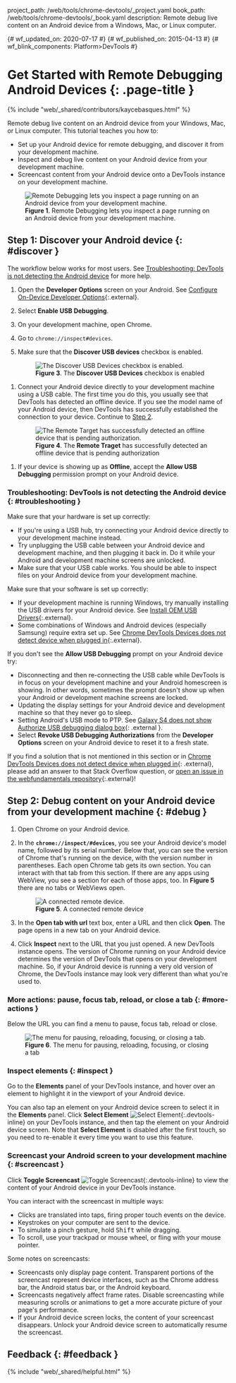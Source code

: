 project_path: /web/tools/chrome-devtools/_project.yaml
book_path: /web/tools/chrome-devtools/_book.yaml
description: Remote debug live content on an Android device from a Windows, Mac, or Linux computer.

{# wf_updated_on: 2020-07-17 #}
{# wf_published_on: 2015-04-13 #}
{# wf_blink_components: Platform>DevTools #}

<style>
.devtools-inline {
  max-height: 1em;
  vertical-align: middle;
}
</style>

# Get Started with Remote Debugging Android Devices {: .page-title }

{% include "web/_shared/contributors/kaycebasques.html" %}

Remote debug live content on an Android device from your 
Windows, Mac, or Linux computer. This tutorial teaches you how to:

* Set up your Android device for remote debugging, and discover it from
  your development machine.
* Inspect and debug live content on your Android device from your development
  machine.
* Screencast content from your Android device onto a DevTools instance on your
  development machine.

<figure>
  <img src="imgs/remote-debugging.png"
       alt="Remote Debugging lets you inspect a page running on an Android device from
            your development machine."/>
  <figcaption>
    <b>Figure 1</b>. Remote Debugging lets you inspect a page running on an Android device
    from your development machine.
  </figcaption>
</figure>

## Step 1: Discover your Android device {: #discover }

The workflow below works for most users. See [Troubleshooting: DevTools is not detecting the
Android device](#troubleshooting) for more help.

1. Open the **Developer Options** screen on your Android. See [Configure On-Device Developer
   Options](https://developer.android.com/studio/debug/dev-options.html){:.external}.
1. Select **Enable USB Debugging**.
1. On your development machine, open Chrome.
1. Go to `chrome://inspect#devices`.
1. Make sure that the **Discover USB devices** checkbox is enabled.

     <figure>
       <img src="imgs/discover-usb-devices.png" alt="The Discover USB Devices checkbox is
           enabled."/>
       <figcaption>
         <b>Figure 3</b>. The <b>Discover USB Devices</b> checkbox is enabled
       </figcaption>
     </figure>

[discover]: /web/tools/chrome-devtools/remote-debugging/imgs/discover-usb-devices.png

1. Connect your Android device directly to your development machine using a USB
   cable. The first time you do this, you usually see that DevTools has detected
   an offline device. If you see the model name of your Android device, then
   DevTools has successfully established the connection to your device. Continue
   to [Step 2](#debug).

     <figure>
       <img src="imgs/offline-device.png" alt="The Remote Target has successfully detected
           an offline device that is pending authorization."/>
       <figcaption>
         <b>Figure 4</b>. The <b>Remote Traget</b> has successfully detected an offline
         device that is pending authorization
       </figcaption>
     </figure>


[unknown]: /web/tools/chrome-devtools/remote-debugging/imgs/unknown-device.png

1. If your device is showing up as **Offline**, accept the **Allow USB
   Debugging** permission prompt on your Android device. 

### Troubleshooting: DevTools is not detecting the Android device {: #troubleshooting }

Make sure that your hardware is set up correctly:

* If you're using a USB hub, try connecting your Android device directly to your
  development machine instead.
* Try unplugging the USB cable between your Android device and development machine, and
  then plugging it back in. Do it while your Android and development machine screens
  are unlocked.
* Make sure that your USB cable works. You should be able to inspect files on your Android device
  from your development machine.

Make sure that your software is set up correctly:

* If your development machine is running Windows, try manually installing the USB drivers for
  your Android device. See [Install OEM USB Drivers][drivers]{:.external}.
* Some combinations of Windows and Android devices (especially Samsung) require extra
  set up. See [Chrome DevTools Devices does not detect device when plugged in][SO]{:.external}.

If you don't see the **Allow USB Debugging** prompt on your Android device try:

* Disconnecting and then re-connecting the USB cable while DevTools is in focus on
  your development machine and your Android homescreen is showing. In other words,
  sometimes the prompt doesn't show up when your Android or development machine screens
  are locked.
* Updating the display settings for your Android device and development
  machine so that they never go to sleep.
* Setting Android's USB mode to PTP. See [Galaxy S4 does not show Authorize USB debugging
  dialog box](https://android.stackexchange.com/questions/101933){: .external }.
* Select **Revoke USB Debugging Authorizations** from the **Developer Options** screen on your
  Android device to reset it to a fresh state.

If you find a solution that is not mentioned in this section or in [Chrome DevTools Devices
does not detect device when plugged in][SO]{: .external}, please add an answer to that Stack
Overflow question, or [open an issue in the webfundamentals repository][issue]{:.external}!

[drivers]: https://developer.android.com/tools/extras/oem-usb.html
[SO]: https://stackoverflow.com/questions/21925992
[issue]: https://github.com/google/webfundamentals/issues/new?title=[Remote%20Debugging]

## Step 2: Debug content on your Android device from your development machine {: #debug }

1. Open Chrome on your Android device.
1. In the **`chrome://inspect/#devices`**, you see your Android device's model
   name, followed by its serial number. Below that, you can see the version of
   Chrome that's running on the device, with the version number in parentheses.
   Each open Chrome tab gets its own section. You can interact with that tab
   from this section. If there are any apps using WebView, you see a section for
   each of those apps, too. In <b>Figure 5</b> there are no tabs or WebViews
   open.

     <figure>
       <img src="imgs/connected-remote-device.png" alt="A connected remote device."/>
       <figcaption>
         <b>Figure 5</b>. A connected remote device
       </figcaption>
     </figure>

1. In the **Open tab with url** text box, enter a URL and then click **Open**. The page opens
   in a new tab on your Android device.

1. Click **Inspect** next to the URL that you just opened. A new DevTools
   instance opens. The version of Chrome running on your Android device
   determines the version of DevTools that opens on your development machine.
   So, if your Android device is running a very old version of Chrome, the
   DevTools instance may look very different than what you're used to.

### More actions: pause, focus tab, reload, or close a tab {: #more-actions }

Below the URL you can find a menu to pause, focus tab, reload or close.

<figure>
  <img src="imgs/reload.png" alt="The menu for pausing, reloading, focusing, or closing a tab."/>
  <figcaption>
    <b>Figure 6</b>. The menu for pausing, reloading, focusing, or closing a tab
  </figcaption>
</figure>

### Inspect elements {: #inspect }

Go to the **Elements** panel of your DevTools instance, and hover over an
element to highlight it in the viewport of your Android device.

You can also tap an element on your Android device screen to select it in the
**Elements** panel. Click **Select Element** ![Select
Element][select]{:.devtools-inline} on your DevTools instance, and then tap
the element on your Android device screen. Note that **Select Element**
is disabled after the first touch, so you need to re-enable it every time
you want to use this feature.

[select]: imgs/select-element.png

### Screencast your Android screen to your development machine {: #screencast }

Click **Toggle Screencast** ![Toggle Screencast][screencast]{:.devtools-inline}
to view the content of your Android device in your DevTools instance.

[screencast]: imgs/toggle-screencast.png

You can interact with the screencast in multiple ways:

* Clicks are translated into taps, firing proper touch events on the device. 
* Keystrokes on your computer are sent to the device. 
* To simulate a pinch gesture, hold <kbd>Shift</kbd> while dragging. 
* To scroll, use your trackpad or mouse wheel, or fling with your mouse
  pointer.

Some notes on screencasts:

* Screencasts only display page content. Transparent portions of the screencast 
  represent device interfaces, such as the Chrome address bar, the Android status 
  bar, or the Android keyboard.
* Screencasts negatively affect frame rates. Disable screencasting while
  measuring scrolls or animations to get a more accurate picture of your
  page's performance.
* If your Android device screen locks, the content of your screencast
  disappears. Unlock your Android device screen to automatically resume the
  screencast.

## Feedback {: #feedback }

{% include "web/_shared/helpful.html" %}
